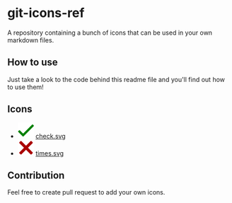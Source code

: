 # git-icons-ref

A repository containing a bunch of icons that can be used in your own markdown files.

## How to use

Just take a look to the code behind this readme file and you'll find out how to use them!

## Icons

 - ![check][1] [check.svg](https://raw.githubusercontent.com/DrunkenPoney/git-icons-ref/master/check.svg?sanitize=true)
 - ![times][2] [times.svg](https://raw.githubusercontent.com/DrunkenPoney/git-icons-ref/master/check.svg?sanitize=true)

## Contribution

Feel free to create pull request to add your own icons.

[1]:https://raw.githubusercontent.com/DrunkenPoney/git-icons-ref/master/check.svg?sanitize=true
[2]:https://raw.githubusercontent.com/DrunkenPoney/git-icons-ref/master/times.svg?sanitize=true
